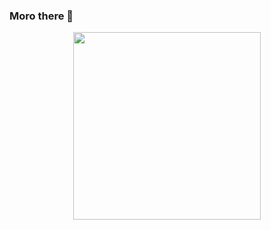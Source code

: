 ### Moro there 👋

<!--
**jenninikko/jenninikko** is a ✨ _special_ ✨ repository because its `README.md` (this file) appears on your GitHub profile.

Here are some ideas to get you started:

- 🔭 I’m currently working on ...
- 🌱 I’m currently learning ...
- 👯 I’m looking to collaborate on ...
- 🤔 I’m looking for help with ...
- 💬 Ask me about ...
- 📫 How to reach me: ...
- 😄 Pronouns: ...
- ⚡ Fun fact: ...
-->

<div id="header" align="center">
  <img src="https://media.giphy.com/media/v1.Y2lkPTc5MGI3NjExNHR4YXg3bmdwejB1OW4zdTJ0OGh3bWYxcjRrMWZqYjZwMmJtdnd4cSZlcD12MV9pbnRlcm5hbF9naWZfYnlfaWQmY3Q9Zw/NNyUlbZ1Iq31C/giphy.gif" width="300"/>
</div>

<div id="badges" align="center">
  <img src="https://komarev.com/ghpvc/?username=jenninikko&style=flat-square&color=blue" alt=""/>
</div>
